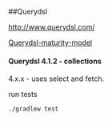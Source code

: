 ##Querydsl

http://www.querydsl.com/ 

[Querydsl-maturity-model](https://griffio.github.io/java/2014/09/01/Querydsl-maturity-model/)

#### Querydsl 4.1.2 - collections

4.x.x - uses select and fetch. 

run tests

~~~
./gradlew test
~~~